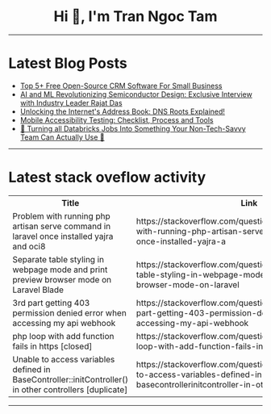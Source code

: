 <h1 align="center">Hi 👋, I'm Tran Ngoc Tam</h1>

---

# Latest Blog Posts 
<!-- BLOG-POST-LIST:START -->
- [Top 5+ Free Open-Source CRM Software For Small Business](https://dev.to/alesiasirotka/top-5-free-open-source-crm-software-for-small-business-2c27)
- [AI and ML Revolutionizing Semiconductor Design: Exclusive Interview with Industry Leader Rajat Das](https://dev.to/mariliatirachi62/ai-and-ml-revolutionizing-semiconductor-design-exclusive-interview-with-industry-leader-rajat-das-19jm)
- [Unlocking the Internet&#39;s Address Book: DNS Roots Explained!](https://dev.to/cloudfromide/unlocking-the-internets-address-book-dns-roots-explained-46cd)
- [Mobile Accessibility Testing: Checklist, Process and Tools](https://dev.to/nazneenahmad/mobile-accessibility-testing-checklist-process-and-tools-3aed)
- [🚀 Turning all Databricks Jobs Into Something Your Non-Tech-Savvy Team Can Actually Use 🤖](https://dev.to/taipy/turning-all-databricks-jobs-into-something-your-non-tech-savvy-team-can-actually-use-4fdm)
<!-- BLOG-POST-LIST:END -->

---

# Latest stack oveflow activity
<table>
  <tr><th>Title</th><th>Link</th></tr>
  <!-- STACKOVERFLOW:START --><tr><td>Problem with running php artisan serve command in laravel once installed yajra and oci8</td><td>https://stackoverflow.com/questions/79017612/problem-with-running-php-artisan-serve-command-in-laravel-once-installed-yajra-a</td></tr><tr><td>Separate table styling in webpage mode and print preview browser mode on Laravel Blade</td><td>https://stackoverflow.com/questions/79017603/separate-table-styling-in-webpage-mode-and-print-preview-browser-mode-on-laravel</td></tr><tr><td>3rd part getting 403 permission denied error when accessing my api webhook</td><td>https://stackoverflow.com/questions/79017554/3rd-part-getting-403-permission-denied-error-when-accessing-my-api-webhook</td></tr><tr><td>php loop with add function fails in https [closed]</td><td>https://stackoverflow.com/questions/79017528/php-loop-with-add-function-fails-in-https</td></tr><tr><td>Unable to access variables defined in BaseController::initController&lpar;&rpar; in other controllers [duplicate]</td><td>https://stackoverflow.com/questions/79017490/unable-to-access-variables-defined-in-basecontrollerinitcontroller-in-other</td></tr><!-- STACKOVERFLOW:END -->
</table>

---


